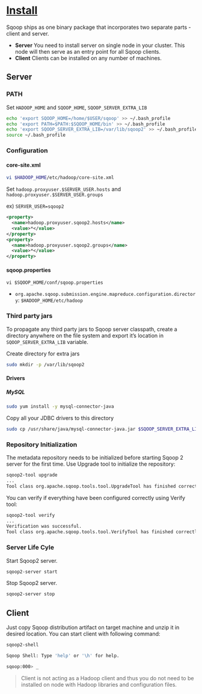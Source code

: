 # [Install](https://sqoop.apache.org/docs/1.99.7/admin/Installation.html)

Sqoop ships as one binary package that incorporates two separate parts - client and server.

- **Server** You need to install server on single node in your cluster. This node will then serve as an entry point for all Sqoop clients.
- **Client** Clients can be installed on any number of machines.

## Server

### PATH

Set `HADOOP_HOME` and `SQOOP_HOME`, `SQOOP_SERVER_EXTRA_LIB`

```bash
echo 'export SQOOP_HOME=/home/$USER/sqoop' >> ~/.bash_profile
echo 'export PATH=$PATH:$SQOOP_HOME/bin' >> ~/.bash_profile
echo 'export SQOOP_SERVER_EXTRA_LIB=/var/lib/sqoop2' >> ~/.bash_profile
source ~/.bash_profile
```

### Configuration

#### core-site.xml

```bash
vi $HADOOP_HOME/etc/hadoop/core-site.xml
```

Set `hadoop.proxyuser.$SERVER_USER.hosts` and `hadoop.proxyuser.$SERVER_USER.groups`

ex) `SERVER_USER=sqoop2`

```xml
<property>
  <name>hadoop.proxyuser.sqoop2.hosts</name>
  <value>*</value>
</property>
<property>
  <name>hadoop.proxyuser.sqoop2.groups</name>
  <value>*</value>
</property>
```

#### sqoop.properties

`vi $SQOOP_HOME/conf/sqoop.properties`

- `org.apache.sqoop.submission.engine.mapreduce.configuration.directory`: `$HADOOP_HOME/etc/hadoop`

### Third party jars

To propagate any third party jars to Sqoop server classpath, create a directory anywhere on the file system and export it’s location in `SQOOP_SERVER_EXTRA_LIB` variable.

Create directory for extra jars

```bash
sudo mkdir -p /var/lib/sqoop2
```

#### Drivers

##### MySQL

```bash
sudo yum install -y mysql-connector-java
```

Copy all your JDBC drivers to this directory

```bash
sudo cp /usr/share/java/mysql-connector-java.jar $SQOOP_SERVER_EXTRA_LIB
```

### Repository Initialization

The metadata repository needs to be initialized before starting Sqoop 2 server for the first time. Use Upgrade tool to initialize the repository:

```bash
sqoop2-tool upgrade
...
Tool class org.apache.sqoop.tools.tool.UpgradeTool has finished correctly.
```

You can verify if everything have been configured correctly using Verify tool:

```bash
sqoop2-tool verify
...
Verification was successful.
Tool class org.apache.sqoop.tools.tool.VerifyTool has finished correctly.
```

### Server Life Cyle

Start Sqoop2 server.

```bash
sqoop2-server start
```

Stop Sqoop2 server.

```bash
sqoop2-server stop
```

## Client

Just copy Sqoop distribution artifact on target machine and unzip it in desired location. You can start client with following command:

```bash
sqoop2-shell
```

```bash
Sqoop Shell: Type 'help' or '\h' for help.

sqoop:000> _
```

> Client is not acting as a Hadoop client 
> and thus you do not need to be installed on node with Hadoop libraries and configuration files.
